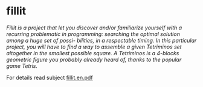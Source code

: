 # fillit

_Fillit is a project that let you discover and/or familiarize yourself with a recurring problematic in programming: searching the optimal solution among a huge set of possi- bilities, in a respectable timing. In this particular project, you will have to find a way to assemble a given Tetriminos set altogether in the smallest possible square.
A Tetriminos is a 4-blocks geometric figure you probably already heard of, thanks to the popular game Tetris._

For details read subject [fillit.en.pdf](https://github.com/MANT-i-S/fillit/blob/master/fillit.en.pdf)
